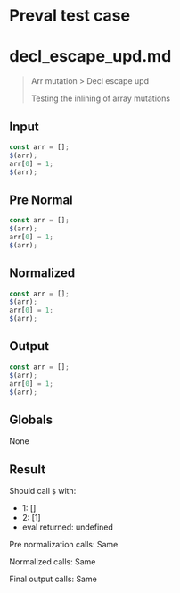 # Preval test case

# decl_escape_upd.md

> Arr mutation > Decl escape upd
>
> Testing the inlining of array mutations

## Input

`````js filename=intro
const arr = [];
$(arr);
arr[0] = 1;
$(arr);
`````

## Pre Normal

`````js filename=intro
const arr = [];
$(arr);
arr[0] = 1;
$(arr);
`````

## Normalized

`````js filename=intro
const arr = [];
$(arr);
arr[0] = 1;
$(arr);
`````

## Output

`````js filename=intro
const arr = [];
$(arr);
arr[0] = 1;
$(arr);
`````

## Globals

None

## Result

Should call `$` with:
 - 1: []
 - 2: [1]
 - eval returned: undefined

Pre normalization calls: Same

Normalized calls: Same

Final output calls: Same
